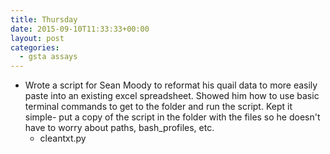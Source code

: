 ```yaml
---
title: Thursday
date: 2015-09-10T11:33:33+00:00
layout: post
categories:
  - gsta assays
---
```

  * Wrote a script for Sean Moody to reformat his quail data to more easily paste into an existing excel spreadsheet. Showed him how to use basic terminal commands to get to the folder and run the script. Kept it simple- put a copy of the script in the folder with the files so he doesn't have to worry about paths, bash_profiles, etc.
      * cleantxt.py
